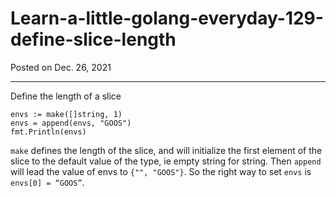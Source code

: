 # Learn-a-little-golang-everyday-129-define-slice-length

Posted on Dec. 26, 2021

---

Define the length of a slice

```
envs := make([]string, 1)
envs = append(envs, "GOOS")
fmt.Println(envs)
```

`make` defines the length of the slice, and will initialize the first element of the slice to the default value of the type,
ie empty string for string. Then `append` will lead the value of envs to `{"", "GOOS"}`. So the right way to set `envs` is
`envs[0] = “GOOS”`.

